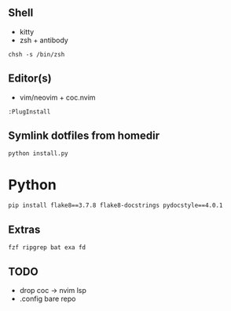 ## Shell
- kitty
- zsh + antibody

`chsh -s /bin/zsh`

## Editor(s)
- vim/neovim + coc.nvim

`:PlugInstall`

## Symlink dotfiles from homedir
`python install.py`

# Python
`pip install flake8==3.7.8 flake8-docstrings pydocstyle==4.0.1`

## Extras
`fzf ripgrep bat exa fd`

## TODO
- drop coc -> nvim lsp
- .config bare repo
